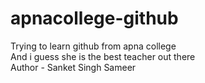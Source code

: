 # apnacollege-github

Trying to learn github from apna college
<br>
And i guess she is the best teacher out there
<br>
Author - Sanket Singh Sameer


